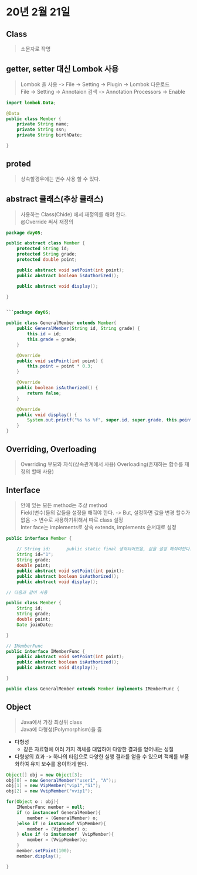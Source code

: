 # 20년 2월 21일

## Class
> 소문자로 작명

## getter, setter 대신 Lombok 사용
> Lombok 을 사용 -> File -> Setting -> Plugin -> Lombok 다운로드        
> File -> Setting -> Annotaion 검색 -> Annotation Processors -> Enable

```java
import lombok.Data;

@Data
public class Member {
    private String name;
    private String ssn;
    private String birthDate;

}
```

## proted 
> 상속할경우에는 변수 사용 할 수 있다.

## abstract 클래스(추상 클래스)
> 사용하는 Class(Chide) 에서 재정의를 해야 한다.       
> @Override 써서 재정의

```java
package day05;

public abstract class Member {
    protected String id;
    protected String grade;
    protected double point;

    public abstract void setPoint(int point);
    public abstract boolean isAuthorized();

    public abstract void display();

}


```package day05;

public class GeneralMember extends Member{
    public GeneralMember(String id, String grade) {
        this.id = id;
        this.grade = grade;
    }

    @Override
    public void setPoint(int point) {
        this.point = point * 0.3;
    }

    @Override
    public boolean isAuthorized() {
        return false;
    }

    @Override
    public void display() {
        System.out.printf("%s %s %f", super.id, super.grade, this.point);  // super 은 부모의 변수라는것을 뜻함. this는 현재 class 에서 선언한 변수
    }
}

```

## Overriding, Overloading
> Overriding 부모와 자식(상속관계에서 사용)
> Overloading(존재하는 함수를 재정의 할때 사용)

## Interface
> 안에 있는 모든 method는 추상 method       
> Field(변수)들의 값들을 설정을 해줘야 한다. -> But, 설정하면 값을 변경 할수가 없음 -> 변수로 사용하기위해서 따로 class 설정        
> Inter face는 implements로 상속
> extends, implements 순서대로 설정

```java
public interface Member {
    
    // String id;      public static final 생략되어있음, 값을 설정 해줘야한다.
    String id="1";
    String grade;
    double point;
    public abstract void setPoint(int point);
    public abstract boolean isAuthorized();
    public abstract void display();

// 다음과 같이 사용

public class Member {
    String id;
    String grade;
    double point;
    Date joinDate;

}

// IMemberFunc
public interface IMemberFunc {
    public abstract void setPoint(int point);
    public abstract boolean isAuthorized();
    public abstract void display();

}

public class GeneralMember extends Member implements IMemberFunc {
```

## Object
> Java에서 가장 최상위 class        
> Java에 다형성(Polymorphism)을 줌
+ 다형성
  +  같은 자료형에 여러 가지 객체를 대입하여 다양한 결과를 얻어내는 성질
+ 다형성의 효과 -> 하나의 타입으로 다양한 실행 결과를 얻을 수 있으며 객체를 부품화하여 유지 보수를 용이하게 한다.

```java
Object[] obj = new Object[3];
obj[0] = new GeneralMember("user1", "A");;
obj[1] = new VipMember("vip1","S1");
obj[2] = new VvipMember("vvip1");

for(Object o : obj){
    IMemberFunc member = null;
    if (o instanceof GeneralMember){
        member = (GeneralMember) o;
    }else if (o instanceof VipMember){
        member = (VipMember) o;
    } else if (o instanceof  VvipMember){
        member = (VvipMember)o;
    }
    member.setPoint(100);
    member.display();

}
```